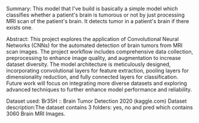 Summary:
This model that I've build is basically a simple model which classifies whether a patient's brain is tumorous or not by just processing MRI scan of the patient's brain. It detects tumor in a patient's brain if there exists one.


Abstract:
This project explores the application of Convolutional Neural Networks (CNNs) for the automated detection of brain tumors from MRI scan images. The project workflow includes comprehensive data collection, preprocessing to enhance image quality, and augmentation to increase dataset diversity. The model architecture is meticulously designed, incorporating convolutional layers for feature extraction, pooling layers for dimensionality reduction, and fully connected layers for classification.  Future work will focus on integrating more diverse datasets and exploring advanced techniques to further enhance model performance and reliability. 


Dataset used: Br35H :: Brain Tumor Detection 2020 (kaggle.com)
Dataset description:The dataset contains 3 folders: yes, no and pred which contains 3060 Brain MRI Images.



